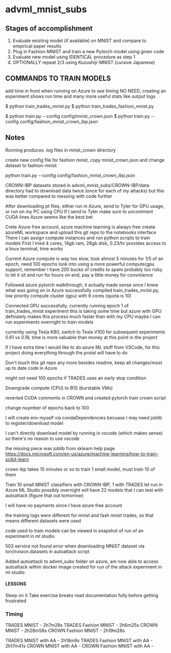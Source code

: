 # advml_mnist_subs


## Stages of accomplishment
1. Evaluate existing model (if available) on MNIST and compare to empirical paper results
2. Plug in Fashion-MNIST and train a new Pytorch model using given code
3. Evaluate new model using IDENTICAL procedure as step 1
4. OPTIONALLY repeat 2/3 using Kuzushiji-MNIST (cursive Japanese)


## COMMANDS TO TRAIN MODELS
add time in front when running on Azure to see timing
    NO NEED, creating an experiment shows run time and many more useful stats like output logs

$ python train_trades_mnist.py
$ python train_trades_fashion_mnist.py

$ python train.py --config config/mnist_crown.json
$ python train.py --config config/fashion_mnist_crown_ibp.json


## Notes
Running produces .log files in mnist_crown directory

create new config file for fashion mnist, copy mnist_crown.json and change dataset to fashion-mnist

python train.py --config config/fashion_mnist_crown_ibp.json

CROWN-IBP datasets stored in advml_mnist_subs/CROWN-IBP/data directory
    had to download data twice (once for each of my attacks) but this was better compared to messing with code further

After downloading pt files, either run in Azure, send to Tyler for GPU usage, or run on my PC using CPU
    If I send to Tyler make sure to uncomment CUDA lines
    Azure seems like the best bet

Crete Azure free account, azure machine learning is always free
create azureML workspace and upload this git repo to the notebooks interface
    There I can assign compute instances and run python scripts to train models
    First I tried 4 cores, 14gb ram, 28gb disk, 0.23/hr
    provides access to a linux terminal, time works

Current Azure compute is way too slow, took almost 5 minutes for 1/5 of an epoch, need 100 epochs
    look into using a more powerful compute/gpu support, remember I have 200 bucks of credits to spare
    probably too risky to let it sit and run for hours on end, pay a little money for convinience

Followed azure pytorch walkthrough, it actually made sense once I knew what was going on in Azure
    successfully compiled train_trades_mnist.py, low priority compute cluster (gpu) with 6 cores (quota is 10)

Connected GPU successfully, currently running epoch 1 of train_trades_mnist experiment
    this is taking some time but azure with GPU definately makes this process much faster than with my CPU
    maybe I can run experiments overnight to train models

currently using Tesla K80, switch to Tesla V100 for subsequent experiments
    0.61 vs 0.18, time is more valuable than money at this point in the project

If I have extra time I would like to do azure ML stuff from VSCode, for this project doing everything through the protal will have to do

Don't touch this git repo any more besides readme, keep all changes/most up to date code in Azure

might not need 100 epochs if TRADES uses an early stop condition

Downgrade compute (CPU) to B1S (burstable VMs) 

reverted CUDA comments in CROWN and created pytorch train crown script

change nuymber of epochs back to 100

I will create env myself via condaDependencies becuase I may need joblib to register/download model

I can't directly download model by running in vscode (which makes sense) so there's no reason to use vscode

the missing piece was joblib from sklearn help page https://docs.microsoft.com/en-us/azure/machine-learning/how-to-train-scikit-learn 

crown ibp takes 15 minutes or so to train 1 small model, must train 10 of them

Train 10 small MNIST classifiers with CROWN-IBP, 1 with TRADES
    let run in Azure ML Studio possibly overnight
    will have 22 models that I can test with autoattack (figure that out tomorrow)

I will have no payments since I have azure free account

the training logs were different for mnist and fash mnist trades, so that means different datasets were used

code used to train models can be viewed in snapshot of run of an experiment in ml studio

503 service not found error when downloading MNIST dataset via torchvision.datasets in autoattack script

Added autoattack to advml_subs folder on azure, am now able to access autoattack within docker image created for run of the attack experiment in ml studio

#### LESSONS
Sleep on it
Take exercise breaks
read documentation fully before getting frustrated

### Timing
TRADES MNIST - 2h7m28s
TRADES Fashion MNIST - 2h6m25s
CROWN MNIST - 2h28m58s
CROWN Fashion MNIST - 2h19m28s

TRADES MNIST with AA - 2h18m9s
TRADES Fashion MNIST with AA - 2h17m41s
CROWN MNIST with AA - 
CROWN Fashion MNIST with AA -
